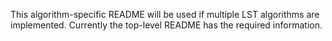 This algorithm-specific README will be used if multiple LST algorithms are 
implemented.  Currently the top-level README has the required information.
